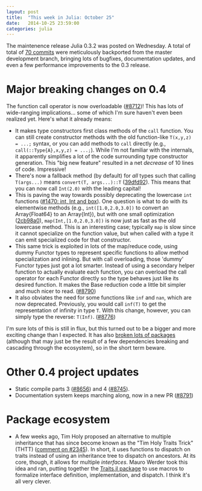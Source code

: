 ```yaml
---
layout: post
title:  "This week in Julia: October 25"
date:   2014-10-25 23:59:00
categories: julia
---
```


The maintenence release Julia 0.3.2 was posted on Wednesday.  A total of  total of [70 commits](https://github.com/JuliaLang/julia/compare/c03f413...8227746)  were meticulously backported from the master development branch, bringing lots of bugfixes, documentation updates, and even a few performance improvements to the 0.3 release.  

# Major breaking changes on 0.4

The function call operator is now overloadable ([#8712](https://github.com/JuliaLang/julia/pull/8712))!  This has lots of wide-ranging implications... some of which I'm sure haven't even been realized yet.  Here's what it already means:

* It makes type constructors first class methods of the `call` function.  You can still create constructor methods with the old function-like `T(x,y,z) = ...;` syntax, or you can add methods to `call` directly (e.g., `call(::Type{A},x,y,z) = ...;`).  While I'm not familiar with the internals, it apparently simplifies a lot of the code surrounding type constructor generation.  This "big new feature" resulted in a net *decrease* of 10 lines of code.  Impressive!
* There's now a fallback method (by default) for *all* types such that calling `T(args...)` means `convert(T, args...)::T` ([39dfd92](https://github.com/JuliaLang/julia/commit/39dfd9282baf4b0402001149ce759c2db6c660cc)).  This means that you can now call `Int(2.0)` with the leading capital!
* This is paving the way towards possibly deprecating the lowercase `int` functions ([#1470: int, Int and box](https://github.com/JuliaLang/julia/issues/1470)).  One question is what to do with its elementwise methods (e.g., `int([1.0,2.0,3.0])` to convert an Array{Float64} to an Array{Int}), but with one small optimization ([2cb98a0](https://github.com/JuliaLang/julia/commit/2cb98a08cfa5c61ce5bb56c4a560a9b749dda186)), `map(Int,[1.0,2.0,3.0])` is now just as fast as the old lowercase method.  This is an interesting case; typically `map` is slow since it cannot specialize on the function value, but when called with a type it can emit specialized code for that constructor.
* This same trick is exploited in lots of the map/reduce code, using dummy Functor types to represent specific functions to allow method specialization and inlining.  But with call overloading, those 'dummy' Functor types just got a lot smarter. Instead of using a secondary helper function to actually evaluate each function, you can overload the call operator for each Functor directly so the type behaves just like its desired function.  It makes the Base reduction code a little bit simpler and much nicer to read. ([#8790](https://github.com/JuliaLang/julia/pull/8790))
* It also obviates the need for some functions like `inf` and `nan`, which are now deprecated.  Previously, you would call `inf(T)` to get the representation of infinity in type `T`.  With this change, however, you can simply type the reverse: `T(Inf)`. ([#8776](https://github.com/JuliaLang/julia/pull/8776))

I'm sure lots of this is still in flux, but this turned out to be a bigger and more exciting change than I expected.  It has also [broken lots of packages](https://groups.google.com/d/msg/julia-users/F0cJ2KOkXfQ/efWVr_OzptkJ) (although that may just be the result of a few dependencies breaking and cascading through the ecosystem), so in the short term beware.

# Other 0.4 project updates

* Static compile parts 3 ([#8656](https://github.com/JuliaLang/julia/pull/8656)) and 4 ([#8745](https://github.com/JuliaLang/julia/pull/8745)).
* Documentation system keeps marching along, now in a new PR ([#8791](https://github.com/JuliaLang/julia/pull/8791))

# Package ecosystem

* A few weeks ago, Tim Holy proposed an alternative to multiple inheritance that has since become known as the "Tim Holy Traits Trick" (THTT) ([comment on #2345](https://github.com/JuliaLang/julia/issues/2345#issuecomment-54537633)). In short, it uses functions to dispatch on traits instead of using an inheritance tree to dispatch on ancestors. At its core, though, it allows for multiple *interfaces*. Mauro Werder took this idea and ran, putting together the [Traits.jl package](https://github.com/mauro3/Traits.jl) to use macros to formalize interface definition, implementation, and dispatch. I think it's all very clever. 
